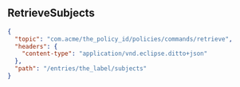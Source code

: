 ## RetrieveSubjects

```json
{
  "topic": "com.acme/the_policy_id/policies/commands/retrieve",
  "headers": {
    "content-type": "application/vnd.eclipse.ditto+json"
  },
  "path": "/entries/the_label/subjects"
}
```
